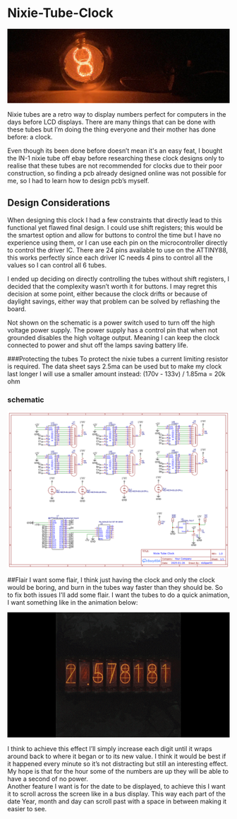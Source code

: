# Nixie-Tube-Clock 

![picture of glowing tube](img/glowing-tube.jpg)

Nixie tubes are a retro way to display numbers perfect for computers in the days before LCD displays. There are many things that can be done with these tubes but I’m doing the thing everyone and their mother has done before: a clock.   

Even though its been done before doesn’t mean it's an easy feat, I bought the IN-1 nixie tube off ebay before researching these clock designs only to realise that these tubes are not recommended for clocks due to their poor construction, so finding a pcb already designed online was not possible for me, so I had to learn how to design pcb’s myself. 

## Design Considerations

When designing this clock I had a few constraints that directly lead to this functional yet flawed final design. I could use shift registers; this would be the smartest option and allow for buttons to control the time but I have no experience using them, or I can use each pin on the microcontroller directly to control the driver IC. There are 24 pins available to use on the ATTINY88, this works perfectly since each driver IC needs 4 pins to control all the values so I can control all 6 tubes. 

I ended up deciding on directly controlling the tubes without shift registers, I decided that the complexity wasn’t worth it for buttons. I may regret this decision at some point, either because the clock drifts or because of daylight savings, either way that problem can be solved by reflashing the board.   

Not shown on the schematic is a power switch used to turn off the high voltage power supply. The power supply has a control pin that when not grounded disables the high voltage output. Meaning I can keep the clock connected to power and shut off the lamps saving battery life.  

###Protecting the tubes
To protect the nixie tubes a current limiting resistor is required. The data sheet says 2.5ma can be used but to make my clock last longer I will use a smaller amount instead:			(170v - 133v) / 1.85ma = 20k ohm   

### schematic
![schematic of clock](img/Schematic_Nixie_Clock.png)

##Flair
I want some flair, I think just having the clock and only the clock would be boring, and burn in the tubes way faster than they should be. So to fix both issues I'll add some flair. I want the tubes to do a quick animation, I want something like in the animation below:   

![animation of tube](img/animation.gif)

I think to achieve this effect I’ll simply increase each digit until it wraps around back to where it began or to its new value. I think it would be best if it happened every minute so it’s not distracting but still an interesting effect. My hope is that for the hour some of the numbers are up they will be able to have a second of no power.   
Another feature I want is for the date to be displayed, to achieve this I want it to scroll across the screen like in a bus display. This way each part of the date Year, month and day can scroll past with a space in between making it easier to see.   
